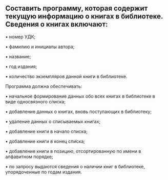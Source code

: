 ## Составить программу, которая содержит текущую информацию о книгах в библиотеке. Сведения о книгах включают:

 • номер УДК; 

• фамилию и инициалы автора; 

• название; 

• год издания; 

• количество экземпляров данной книги в библиотеке.

Программа должна обеспечивать: 

• начальное формирование данных обо всех книгах в библиотеке в виде односвязного списка; 

• добавление данных о книгах, вновь поступающих в библиотеку; 

• удаление данных о списываемых книгах; 

• добавление книги в начало списка; 

• добавление книги в конец списка; 

• добавление книги в позицию, отсортированную по имени в алфавитном порядке; 

• по запросу выдаются сведения о наличии книг в библиотеке, упорядоченные по годам издания.




